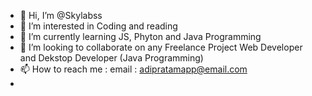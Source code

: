 - 👋 Hi, I’m @Skylabss
- 👀 I’m interested in Coding and reading
- 🌱 I’m currently learning JS, Phyton and Java Programming
- 💞️ I’m looking to collaborate on any Freelance Project Web Developer and Dekstop Developer (Java Programming)
- 📫 How to reach me : email : adipratamapp@email.com
-             

<!---
Skylabss/Skylabss is a ✨ special ✨ repository because its `README.md` (this file) appears on your GitHub profile.
You can click the Preview link to take a look at your changes.
--->
